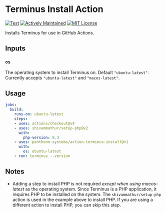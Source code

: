 # Terminus Install Action

[![Test](https://github.com/pantheon-systems/action-terminus-install/actions/workflows/test.yml/badge.svg)](https://github.com/pantheon-systems/action-terminus-install/actions/workflows/test.yml)
[![Actively Maintained](https://img.shields.io/badge/Pantheon-Actively%20Maintained-yellow?logo=pantheon&color=FFDC28)](https://docs.pantheon.io/oss-support-levels#actively-maintained-support)
[![MIT License](https://img.shields.io/github/license/pantheon-systems/action-terminus-install)](https://github.com/pantheon-systems/action-terminus-install/blob/main/LICENSE)

Installs Terminus for use in GitHub Actions.

## Inputs

### `os`

The operating system to install Terminus on. Default `"ubuntu-latest"`. Currently accepts `"ubuntu-latest"` and `"macos-latest"`.

## Usage

```yaml
jobs:
  build:
	runs-on: ubuntu-latest
	steps:
	- uses: actions/checkout@v4
	- uses: shivammathur/setup-php@v2
	  with:
		php-version: 8.3
	- uses: pantheon-systems/action-terminus-install@v1
	  with:
		os: ubuntu-latest
	- run: terminus --version
```

## Notes

* Adding a step to install PHP is not required _except when using macos-latest_ as the operating system. Since Terminus is a PHP application, it requires PHP to be installed on the system. The `shivammathur/setup-php` action is used in the example above to install PHP. If you are using a different action to install PHP, you can skip this step.